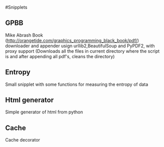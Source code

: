 #Snipplets

## GPBB

Mike Abrash Book (http://orangetide.com/graphics_programming_black_book/pdf/) downloader and appender usign urllib2,BeautifulSoup and PyPDF2, 
with proxy support (Downloads all the files in current directory where the script is and after appending all pdf's, cleans the directory)

## Entropy

Small snipplet with some functions for measuring the entropy of data

## Html generator

Simple generator of html from python

## Cache

Cache decorator

